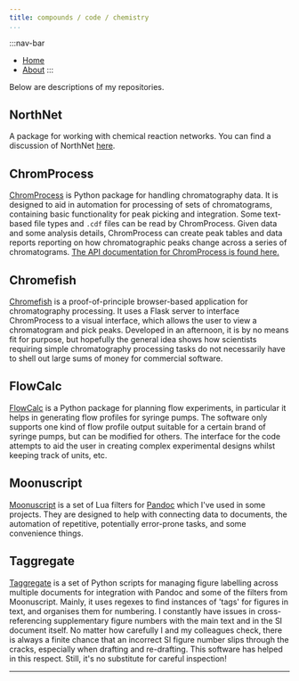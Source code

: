```yaml
---
title: compounds / code / chemistry
...
```


:::nav-bar
- [Home](index.html)
- [About](about.html)
:::

Below are descriptions of my repositories.

## NorthNet

A package for working with chemical reaction networks. You can find a discussion of NorthNet [here](northnet.html).

## ChromProcess

[ChromProcess](https://github.com/Will-Robin/ChromProcess) is  Python package for handling chromatography data. It is designed to aid in automation for processing of sets of chromatograms, containing basic functionality for peak picking and integration. Some text-based file types and `.cdf` files can be read by ChromProcess. Given data and some analysis details, ChromProcess can create peak tables and data reports reporting on how chromatographic peaks change across a series of chromatograms. [The API documentation for ChromProcess is found here.](https://will-robin.github.io/ChromProcess/index.html)

## Chromefish

[Chromefish](https://github.com/Will-Robin/Chromefish) is a proof-of-principle browser-based application for chromatography processing. It uses a Flask server to interface ChromProcess to a visual interface, which allows the user to view a chromatogram and pick peaks. Developed in an afternoon, it is by no means fit for purpose, but hopefully the general idea shows how scientists requiring simple chromatography processing tasks do not necessarily have to shell out large sums of money for commercial software.

## FlowCalc

[FlowCalc](https://github.com/Will-Robin/FlowCalc) is a Python package for planning flow experiments, in particular it helps in generating flow profiles for syringe pumps. The software only supports one kind of flow profile output suitable for a certain brand of syringe pumps, but can be modified for others. The interface for the code attempts to aid the user in creating complex experimental designs whilst keeping track of units, etc.

## Moonuscript

[Moonuscript](https://github.com/Will-Robin/moonuscript) is a set of Lua filters for [Pandoc](https://pandoc.org) which I've used in some projects. They are designed to help with connecting data to documents, the automation of repetitive, potentially error-prone tasks, and some convenience things.

## Taggregate

[Taggregate](https://github.com/Will-Robin/Taggregate) is a set of Python scripts for managing figure labelling across multiple documents for integration with Pandoc and some of the filters from Moonuscript. Mainly, it uses regexes to find instances of 'tags' for figures in text, and organises them for numbering. I constantly have issues in cross-referencing supplementary figure numbers with the main text and in the SI document itself. No matter how carefully I and my colleagues check, there is always a finite chance that an incorrect SI figure number slips through the cracks, especially when drafting and re-drafting. This software has helped in this respect. Still, it's no substitute for careful inspection!


---
